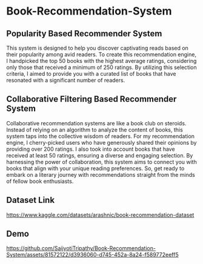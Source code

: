 # Book-Recommendation-System

## Popularity Based Recommender System

This system is designed to help you discover captivating reads based on their popularity among avid readers. To create this recommendation engine, I handpicked the top 50 books with the highest average ratings, considering only those that received a minimum of 250 ratings. By utilizing this selection criteria, I aimed to provide you with a curated list of books that have resonated with a significant number of readers. 

## Collaborative Filtering Based Recommender System

Collaborative recommendation systems are like a book club on steroids. Instead of relying on an algorithm to analyze the content of books, this system taps into the collective wisdom of readers. For my recommendation engine, I cherry-picked users who have generously shared their opinions by providing over 200 ratings. I also took into account books that have received at least 50 ratings, ensuring a diverse and engaging selection. By harnessing the power of collaboration, this system aims to connect you with books that align with your unique reading preferences. So, get ready to embark on a literary journey with recommendations straight from the minds of fellow book enthusiasts. 

## Dataset Link
https://www.kaggle.com/datasets/arashnic/book-recommendation-dataset

## Demo
https://github.com/SaijyotiTripathy/Book-Recommendation-System/assets/81572122/d3936060-d745-452a-8a24-f589772eeff5

